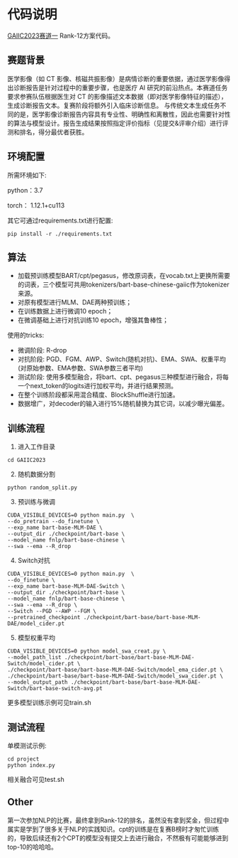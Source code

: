 # 代码说明
[GAIIC2023赛道一](https://www.heywhale.com/org/gaiic2023/competition/area/63fef766b4422ee27402289d/content) Rank-12方案代码。

## 赛题背景
医学影像（如 CT 影像、核磁共振影像）是病情诊断的重要依据，通过医学影像得出诊断报告是针对过程中的重要步骤，也是医疗 AI 研究的前沿热点。本赛道任务要求参赛队伍根据医生对 CT 的影像描述文本数据（即对医学影像特征的描述），生成诊断报告文本。复赛阶段将额外引入临床诊断信息。
与传统文本生成任务不同的是，医学影像诊断报告内容具有专业性、明确性和离散性，因此也需要针对性的算法与模型设计。报告生成结果按照指定评价指标（见提交&评审介绍）进行评测和排名，得分最优者获胜。
## 环境配置

所需环境如下:

python：3.7

torch： 1.12.1+cu113

其它可通过requirements.txt进行配置:
```
pip install -r ./requirements.txt 
```


## 算法

* 加载预训练模型BART/cpt/pegasus，修改原词表，在vocab.txt上更换所需要的词表，三个模型可共用tokenizers/bart-base-chinese-gaiic作为tokenizer来源。
* 对原有模型进行MLM、DAE两种预训练；
* 在训练数据上进行微调10 epoch；
* 在微调基础上进行对抗训练10 epoch，增强其鲁棒性；

使用的tricks:
* 微调阶段: R-drop
* 对抗阶段: PGD、FGM、AWP、Switch(随机对抗)、EMA、SWA、权重平均(对原始参数、EMA参数、SWA参数三者平均)
* 测试阶段: 使用多模型融合，将bart、cpt、pegasus三种模型进行融合，将每一个next_token的logits进行加权平均，并进行结果预测。
* 在整个训练阶段都采用混合精度、BlockShuffle进行加速。
* 数据增广，对decoder的输入进行15%随机替换为其它词，以减少曝光偏差。

## 训练流程
1. 进入工作目录
```
cd GAIIC2023
```
2. 随机数据分割
```
python random_split.py
```
3. 预训练与微调
```
CUDA_VISIBLE_DEVICES=0 python main.py  \
--do_pretrain --do_finetune \
--exp_name bart-base-MLM-DAE \
--output_dir ./checkpoint/bart-base \
--model_name fnlp/bart-base-chinese \
--swa --ema --R_drop
```
4. Switch对抗
```
CUDA_VISIBLE_DEVICES=0 python main.py  \
--do_finetune \
--exp_name bart-base-MLM-DAE-Switch \
--output_dir ./checkpoint/bart-base \
--model_name fnlp/bart-base-chinese \
--swa --ema --R_drop \
--Switch --PGD --AWP --FGM \
--pretrained_checkpoint ./checkpoint/bart-base/bart-base-MLM-DAE/model_cider.pt

```
5. 模型权重平均
```
CUDA_VISIBLE_DEVICES=0 python model_swa_creat.py \
--model_path_list ./checkpoint/bart-base/bart-base-MLM-DAE-Switch/model_cider.pt \
./checkpoint/bart-base/bart-base-MLM-DAE-Switch/model_ema_cider.pt \
./checkpoint/bart-base/bart-base-MLM-DAE-Switch/model_swa_cider.pt \
--model_output_path ./checkpoint/bart-base/bart-base-MLM-DAE-Switch/bart-base-switch-avg.pt
```

更多模型训练示例可见train.sh
## 测试流程
单模测试示例:
```
cd project
python index.py
```
相关融合可见test.sh

## Other
第一次参加NLP的比赛，最终拿到Rank-12的排名，虽然没有拿到奖金，但过程中属实是学到了很多关于NLP的实践知识。cpt的训练是在复赛B榜时才匆忙训练的，导致后续还有2个CPT的模型没有提交上去进行融合，不然极有可能能够进到top-10的哈哈哈。